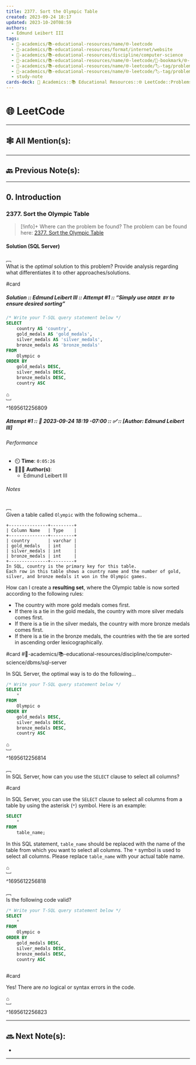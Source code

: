 ```yaml
---
title: 2377. Sort the Olympic Table
created: 2023-09-24 18:17
updated: 2023-10-20T08:59
authors:
  - Edmund Leibert III
tags:
  - 🔴-academics/📚-educational-resources/name/🌐-leetcode
  - 🔴-academics/📚-educational-resources/format/internet/website
  - 🔴-academics/📚-educational-resources/discipline/computer-science
  - 🔴-academics/📚-educational-resources/name/🌐-leetcode/🔖-bookmark/🌐-leetcode/2377-sort-the-olympic-table
  - 🔴-academics/📚-educational-resources/name/🌐-leetcode/🏷️-tag/problem/difficulty/easy
  - 🔴-academics/📚-educational-resources/name/🌐-leetcode/🏷️-tag/problem/tag/topic/database
  - study-note
cards-deck: 🔴 Academics::📚 Educational Resources::🌐 LeetCode::Problems::2377. Sort the Olympic Table
---
```


# 🌐 LeetCode

---

## 🕸️ All Mention(s): 

---

## 🔙 Previous Note(s):

---

## 0. Introduction

### 2377. Sort the Olympic Table

> [!info]+ Where can the problem be found?
> The problem can be found here: [2377. Sort the Olympic Table](https://leetcode.com/problems/sort-the-olympic-table/description/)

#### Solution (SQL Server)

﹇<br>
What is the _optimal_ solution to this problem? Provide analysis regarding what differentiates it to other approaches/solutions.

#card 

##### **Solution** :: Edmund Leibert III :: Attempt #1 :: “Simply use `ORDER BY` to ensure desired sorting”

```sql
/* Write your T-SQL query statement below */
SELECT
    country AS 'country',
    gold_medals AS 'gold_medals',
    silver_medals AS 'silver_medals',
    bronze_medals AS 'bronze_medals'
FROM
    Olympic o
ORDER BY
    gold_medals DESC,
    silver_medals DESC,
    bronze_medals DESC,
    country ASC
```

⌂
<br>﹈<br>^1695612256809


##### Attempt #1 :: 📆 2023-09-24 18:19 -07:00 :: ✅ :: \[Author: Edmund Leibert III\]

###### Performance

- ⏲️ **Time**: `0:05:26`
- 🧔🏽‍♂️ **Author(s)**:
	- Edmund Leibert III

###### Notes

﹇<br>
Given a table called `Olympic` with the following schema…

```
+---------------+---------+
| Column Name   | Type    |
+---------------+---------+
| country       | varchar |
| gold_medals   | int     |
| silver_medals | int     |
| bronze_medals | int     |
+---------------+---------+
In SQL, country is the primary key for this table.
Each row in this table shows a country name and the number of gold, silver, and bronze medals it won in the Olympic games.
```

How can I create a **resulting set**, where the Olympic table is now sorted according to the following rules:
- The country with more gold medals comes first.
- If there is a tie in the gold medals, the country with more silver medals comes first.
- If there is a tie in the silver medals, the country with more bronze medals comes first.
- If there is a tie in the bronze medals, the countries with the tie are sorted in ascending order lexicographically.

#card #🔴-academics/📚-educational-resources/discipline/computer-science/dbms/sql-server 

In SQL Server, the optimal way is to do the following…

```sql
/* Write your T-SQL query statement below */
SELECT
    *
FROM
    Olympic o
ORDER BY
    gold_medals DESC,
    silver_medals DESC,
    bronze_medals DESC,
    country ASC
```

⌂
<br>﹈<br>^1695612256814



﹇<br>
In SQL Server, how can you use the `SELECT` clause to select all columns?

#card 

In SQL Server, you can use the `SELECT` clause to select all columns from a table by using the asterisk (`*`) symbol. Here is an example:

```sql
SELECT 
	*
FROM 
	table_name;
```

In this SQL statement, `table_name` should be replaced with the name of the table from which you want to select all columns. The `*` symbol is used to select all columns. Please replace `table_name` with your actual table name.

⌂
<br>﹈<br>^1695612256818


﹇<br>
Is the following code valid?

```sql
/* Write your T-SQL query statement below */
SELECT
    *
FROM
    Olympic o
ORDER BY
    gold_medals DESC,
    silver_medals DESC,
    bronze_medals DESC,
    country ASC
    
```

#card 

Yes! There are _no_ logical or syntax errors in the code.

⌂
<br>﹈<br>^1695612256823



---

## 🔜 Next Note(s):
- 

---
